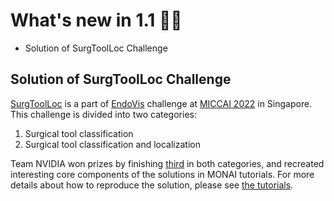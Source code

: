 # What's new in 1.1 🎉🎉

- Solution of SurgToolLoc Challenge


## Solution of SurgToolLoc Challenge
[SurgToolLoc](https://surgtoolloc.grand-challenge.org/Home/) is a part of [EndoVis](https://endovis.grand-challenge.org/) challenge at [MICCAI 2022](https://conferences.miccai.org/2022/en/) in Singapore. This challenge is divided into two categories:
1. Surgical tool classification
2. Surgical tool classification and localization

Team NVIDIA won prizes by finishing [third](https://surgtoolloc.grand-challenge.org/results/) in both categories, and recreated interesting core components of the solutions in MONAI tutorials. For more details about how to reproduce the solution, please see [the tutorials](https://github.com/Project-MONAI/tutorials/tree/main/competitions/MICCAI/surgtoolloc).

